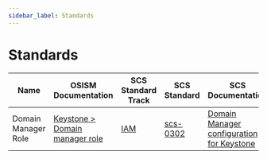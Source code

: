 ```yaml
---
sidebar_label: Standards
---
```


# Standards

| Name | OSISM Documentation | SCS Standard Track | SCS Standard | SCS Documentation |
|------|---------------------|--------------------|--------------|-------------------|
| Domain Manager Role | [Keystone > Domain manager role](../guides/configuration-guide/openstack/keystone#domain-manager-role) | [IAM](https://docs.scs.community/standards/iam/) | [scs-0302](https://github.com/SovereignCloudStack/standards/blob/main/Standards/scs-0302-v1-domain-manager-role.md) | [Domain Manager configuration for Keystone](https://docs.scs.community/standards/scs-0302-v1-domain-manager-role/) |
